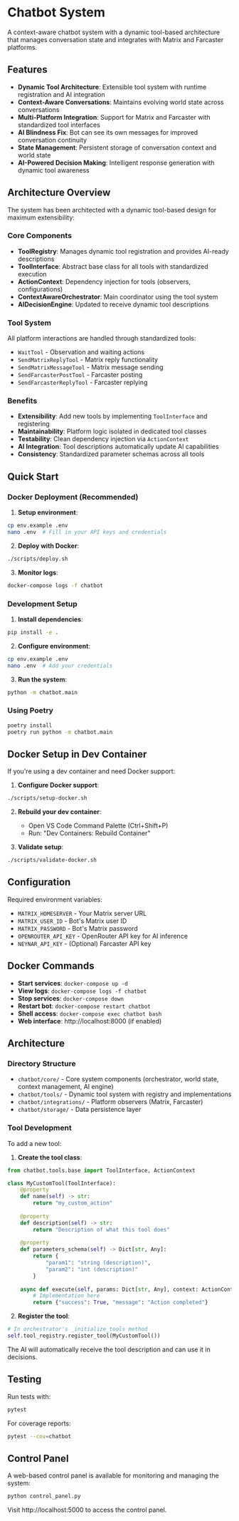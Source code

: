 # Chatbot System

A context-aware chatbot system with a dynamic tool-based architecture that manages conversation state and integrates with Matrix and Farcaster platforms.

## Features

- **Dynamic Tool Architecture**: Extensible tool system with runtime registration and AI integration
- **Context-Aware Conversations**: Maintains evolving world state across conversations
- **Multi-Platform Integration**: Support for Matrix and Farcaster with standardized tool interfaces
- **AI Blindness Fix**: Bot can see its own messages for improved conversation continuity
- **State Management**: Persistent storage of conversation context and world state
- **AI-Powered Decision Making**: Intelligent response generation with dynamic tool awareness

## Architecture Overview

The system has been architected with a dynamic tool-based design for maximum extensibility:

### Core Components

- **ToolRegistry**: Manages dynamic tool registration and provides AI-ready descriptions
- **ToolInterface**: Abstract base class for all tools with standardized execution
- **ActionContext**: Dependency injection for tools (observers, configurations)
- **ContextAwareOrchestrator**: Main coordinator using the tool system
- **AIDecisionEngine**: Updated to receive dynamic tool descriptions

### Tool System

All platform interactions are handled through standardized tools:

- `WaitTool` - Observation and waiting actions
- `SendMatrixReplyTool` - Matrix reply functionality
- `SendMatrixMessageTool` - Matrix message sending
- `SendFarcasterPostTool` - Farcaster posting
- `SendFarcasterReplyTool` - Farcaster replying

### Benefits

- **Extensibility**: Add new tools by implementing `ToolInterface` and registering
- **Maintainability**: Platform logic isolated in dedicated tool classes
- **Testability**: Clean dependency injection via `ActionContext`
- **AI Integration**: Tool descriptions automatically update AI capabilities
- **Consistency**: Standardized parameter schemas across all tools

## Quick Start

### Docker Deployment (Recommended)

1. **Setup environment**:
```bash
cp env.example .env
nano .env  # Fill in your API keys and credentials
```

2. **Deploy with Docker**:
```bash
./scripts/deploy.sh
```

3. **Monitor logs**:
```bash
docker-compose logs -f chatbot
```

### Development Setup

1. **Install dependencies**:
```bash
pip install -e .
```

2. **Configure environment**:
```bash
cp env.example .env
nano .env  # Add your credentials
```

3. **Run the system**:
```bash
python -m chatbot.main
```

### Using Poetry

```bash
poetry install
poetry run python -m chatbot.main
```

## Docker Setup in Dev Container

If you're using a dev container and need Docker support:

1. **Configure Docker support**:
```bash
./scripts/setup-docker.sh
```

2. **Rebuild your dev container**:
   - Open VS Code Command Palette (Ctrl+Shift+P)
   - Run: "Dev Containers: Rebuild Container"

3. **Validate setup**:
```bash
./scripts/validate-docker.sh
```

## Configuration

Required environment variables:
- `MATRIX_HOMESERVER` - Your Matrix server URL
- `MATRIX_USER_ID` - Bot's Matrix user ID
- `MATRIX_PASSWORD` - Bot's Matrix password
- `OPENROUTER_API_KEY` - OpenRouter API key for AI inference
- `NEYNAR_API_KEY` - (Optional) Farcaster API key

## Docker Commands

- **Start services**: `docker-compose up -d`
- **View logs**: `docker-compose logs -f chatbot`
- **Stop services**: `docker-compose down`
- **Restart bot**: `docker-compose restart chatbot`
- **Shell access**: `docker-compose exec chatbot bash`
- **Web interface**: http://localhost:8000 (if enabled)

## Architecture

### Directory Structure
- `chatbot/core/` - Core system components (orchestrator, world state, context management, AI engine)
- `chatbot/tools/` - Dynamic tool system with registry and implementations
- `chatbot/integrations/` - Platform observers (Matrix, Farcaster)
- `chatbot/storage/` - Data persistence layer

### Tool Development

To add a new tool:

1. **Create the tool class**:
```python
from chatbot.tools.base import ToolInterface, ActionContext

class MyCustomTool(ToolInterface):
    @property
    def name(self) -> str:
        return "my_custom_action"
    
    @property  
    def description(self) -> str:
        return "Description of what this tool does"
    
    @property
    def parameters_schema(self) -> Dict[str, Any]:
        return {
            "param1": "string (description)",
            "param2": "int (description)"
        }
    
    async def execute(self, params: Dict[str, Any], context: ActionContext) -> Dict[str, Any]:
        # Implementation here
        return {"success": True, "message": "Action completed"}
```

2. **Register the tool**:
```python
# In orchestrator's _initialize_tools method
self.tool_registry.register_tool(MyCustomTool())
```

The AI will automatically receive the tool description and can use it in decisions.

## Testing

Run tests with:
```bash
pytest
```

For coverage reports:
```bash
pytest --cov=chatbot
```

## Control Panel

A web-based control panel is available for monitoring and managing the system:
```bash
python control_panel.py
```

Visit http://localhost:5000 to access the control panel.
